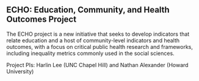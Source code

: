 ## ECHO: Education, Community, and Health Outcomes Project

The ECHO project is a new initiative that seeks to develop indicators that relate education and a host of community-level indicators and health outcomes, with a focus on critical public health research and frameworks, including inequality metrics commonly used in the social sciences.

Project PIs: Harlin Lee (UNC Chapel Hill) and Nathan Alexander (Howard University)